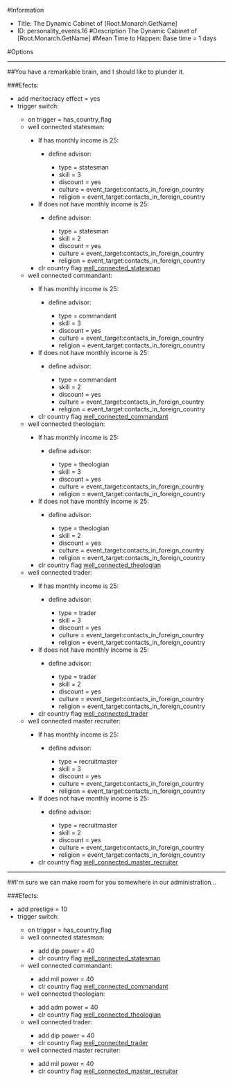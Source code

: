#Information
 - Title: The Dynamic Cabinet of [Root.Monarch.GetName]
 - ID: personality_events.16
#Description
The Dynamic Cabinet of [Root.Monarch.GetName]
#Mean Time to Happen:
Base time = 1 days

#Options

___
##You have a remarkable brain, and I should like to plunder it.

###Efects:<ul><li>add meritocracy effect = yes</li><li>trigger switch:</li><ul><li>on trigger = has_country_flag</li><li>well connected statesman:</li><ul><li>If has monthly income is 25:</li><ul><li>define advisor:</li><ul><li>type = statesman</li><li>skill = 3</li><li>discount = yes</li><li>culture = event_target:contacts_in_foreign_country</li><li>religion = event_target:contacts_in_foreign_country</li></ul></ul><li>If does not have monthly income is 25:</li><ul><li>define advisor:</li><ul><li>type = statesman</li><li>skill = 2</li><li>discount = yes</li><li>culture = event_target:contacts_in_foreign_country</li><li>religion = event_target:contacts_in_foreign_country</li></ul></ul><li>clr country flag [well_connected_statesman](../flags/well_connected_statesman.md)</li></ul><li>well connected commandant:</li><ul><li>If has monthly income is 25:</li><ul><li>define advisor:</li><ul><li>type = commandant</li><li>skill = 3</li><li>discount = yes</li><li>culture = event_target:contacts_in_foreign_country</li><li>religion = event_target:contacts_in_foreign_country</li></ul></ul><li>If does not have monthly income is 25:</li><ul><li>define advisor:</li><ul><li>type = commandant</li><li>skill = 2</li><li>discount = yes</li><li>culture = event_target:contacts_in_foreign_country</li><li>religion = event_target:contacts_in_foreign_country</li></ul></ul><li>clr country flag [well_connected_commandant](../flags/well_connected_commandant.md)</li></ul><li>well connected theologian:</li><ul><li>If has monthly income is 25:</li><ul><li>define advisor:</li><ul><li>type = theologian</li><li>skill = 3</li><li>discount = yes</li><li>culture = event_target:contacts_in_foreign_country</li><li>religion = event_target:contacts_in_foreign_country</li></ul></ul><li>If does not have monthly income is 25:</li><ul><li>define advisor:</li><ul><li>type = theologian</li><li>skill = 2</li><li>discount = yes</li><li>culture = event_target:contacts_in_foreign_country</li><li>religion = event_target:contacts_in_foreign_country</li></ul></ul><li>clr country flag [well_connected_theologian](../flags/well_connected_theologian.md)</li></ul><li>well connected trader:</li><ul><li>If has monthly income is 25:</li><ul><li>define advisor:</li><ul><li>type = trader</li><li>skill = 3</li><li>discount = yes</li><li>culture = event_target:contacts_in_foreign_country</li><li>religion = event_target:contacts_in_foreign_country</li></ul></ul><li>If does not have monthly income is 25:</li><ul><li>define advisor:</li><ul><li>type = trader</li><li>skill = 2</li><li>discount = yes</li><li>culture = event_target:contacts_in_foreign_country</li><li>religion = event_target:contacts_in_foreign_country</li></ul></ul><li>clr country flag [well_connected_trader](../flags/well_connected_trader.md)</li></ul><li>well connected master recruiter:</li><ul><li>If has monthly income is 25:</li><ul><li>define advisor:</li><ul><li>type = recruitmaster</li><li>skill = 3</li><li>discount = yes</li><li>culture = event_target:contacts_in_foreign_country</li><li>religion = event_target:contacts_in_foreign_country</li></ul></ul><li>If does not have monthly income is 25:</li><ul><li>define advisor:</li><ul><li>type = recruitmaster</li><li>skill = 2</li><li>discount = yes</li><li>culture = event_target:contacts_in_foreign_country</li><li>religion = event_target:contacts_in_foreign_country</li></ul></ul><li>clr country flag [well_connected_master_recruiter](../flags/well_connected_master_recruiter.md)</li></ul></ul></ul>

___
##I'm sure we can make room for you somewhere in our administration...

###Efects:<ul><li>add prestige = 10</li><li>trigger switch:</li><ul><li>on trigger = has_country_flag</li><li>well connected statesman:</li><ul><li>add dip power = 40</li><li>clr country flag [well_connected_statesman](../flags/well_connected_statesman.md)</li></ul><li>well connected commandant:</li><ul><li>add mil power = 40</li><li>clr country flag [well_connected_commandant](../flags/well_connected_commandant.md)</li></ul><li>well connected theologian:</li><ul><li>add adm power = 40</li><li>clr country flag [well_connected_theologian](../flags/well_connected_theologian.md)</li></ul><li>well connected trader:</li><ul><li>add dip power = 40</li><li>clr country flag [well_connected_trader](../flags/well_connected_trader.md)</li></ul><li>well connected master recruiter:</li><ul><li>add mil power = 40</li><li>clr country flag [well_connected_master_recruiter](../flags/well_connected_master_recruiter.md)</li></ul></ul></ul>
